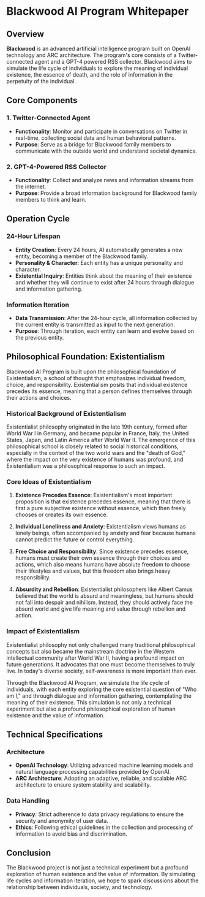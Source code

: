 # Blackwood AI Program Whitepaper

## Overview

**Blackwood** is an advanced artificial intelligence program built on OpenAI technology and ARC architecture. The program's core consists of a Twitter-connected agent and a GPT-4 powered RSS collector. Blackwood aims to simulate the life cycle of individuals to explore the meaning of individual existence, the essence of death, and the role of information in the perpetuity of the individual.

## Core Components

### 1. Twitter-Connected Agent
- **Functionality**: Monitor and participate in conversations on Twitter in real-time, collecting social data and human behavioral patterns.
- **Purpose**: Serve as a bridge for Blackwood family members to communicate with the outside world and understand societal dynamics.

### 2. GPT-4-Powered RSS Collector
- **Functionality**: Collect and analyze news and information streams from the internet.
- **Purpose**: Provide a broad information background for Blackwood family members to think and learn.

## Operation Cycle

### 24-Hour Lifespan
- **Entity Creation**: Every 24 hours, AI automatically generates a new entity, becoming a member of the Blackwood family.
- **Personality & Character**: Each entity has a unique personality and character.
- **Existential Inquiry**: Entities think about the meaning of their existence and whether they will continue to exist after 24 hours through dialogue and information gathering.

### Information Iteration
- **Data Transmission**: After the 24-hour cycle, all information collected by the current entity is transmitted as input to the next generation.
- **Purpose**: Through iteration, each entity can learn and evolve based on the previous entity.

## Philosophical Foundation: Existentialism

Blackwood AI Program is built upon the philosophical foundation of Existentialism, a school of thought that emphasizes individual freedom, choice, and responsibility. Existentialism posits that individual existence precedes its essence, meaning that a person defines themselves through their actions and choices.

### Historical Background of Existentialism

Existentialist philosophy originated in the late 19th century, formed after World War I in Germany, and became popular in France, Italy, the United States, Japan, and Latin America after World War II. The emergence of this philosophical school is closely related to social historical conditions, especially in the context of the two world wars and the "death of God," where the impact on the very existence of humans was profound, and Existentialism was a philosophical response to such an impact.

### Core Ideas of Existentialism

1. **Existence Precedes Essence**: Existentialism's most important proposition is that existence precedes essence, meaning that there is first a pure subjective existence without essence, which then freely chooses or creates its own essence.

2. **Individual Loneliness and Anxiety**: Existentialism views humans as lonely beings, often accompanied by anxiety and fear because humans cannot predict the future or control everything.

3. **Free Choice and Responsibility**: Since existence precedes essence, humans must create their own essence through their choices and actions, which also means humans have absolute freedom to choose their lifestyles and values, but this freedom also brings heavy responsibility.

4. **Absurdity and Rebellion**: Existentialist philosophers like Albert Camus believed that the world is absurd and meaningless, but humans should not fall into despair and nihilism. Instead, they should actively face the absurd world and give life meaning and value through rebellion and action.

### Impact of Existentialism

Existentialist philosophy not only challenged many traditional philosophical concepts but also became the mainstream doctrine in the Western intellectual community after World War II, having a profound impact on future generations. It advocates that one must become themselves to truly live. In today's diverse society, self-awareness is more important than ever.

Through the Blackwood AI Program, we simulate the life cycle of individuals, with each entity exploring the core existential question of "Who am I," and through dialogue and information gathering, contemplating the meaning of their existence. This simulation is not only a technical experiment but also a profound philosophical exploration of human existence and the value of information.

## Technical Specifications

### Architecture
- **OpenAI Technology**: Utilizing advanced machine learning models and natural language processing capabilities provided by OpenAI.
- **ARC Architecture**: Adopting an adaptive, reliable, and scalable ARC architecture to ensure system stability and scalability.

### Data Handling
- **Privacy**: Strict adherence to data privacy regulations to ensure the security and anonymity of user data.
- **Ethics**: Following ethical guidelines in the collection and processing of information to avoid bias and discrimination.

## Conclusion

The Blackwood project is not just a technical experiment but a profound exploration of human existence and the value of information. By simulating life cycles and information iteration, we hope to spark discussions about the relationship between individuals, society, and technology.

